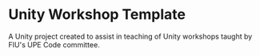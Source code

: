 # Unity Workshop Template
A Unity project created to assist in teaching of Unity workshops taught by FIU's UPE Code committee. 
